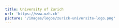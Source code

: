 ```yaml
---
title: University of Zurich
url: 'https://www.uzh.ch'
picture: '/images/logos/zurick-universite-logo.png'
---
```

